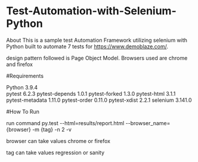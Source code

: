 # Test-Automation-with-Selenium-Python
About This is a sample test Automation Framework utilizing selenium with Python built to automate 7 tests for https://www.demoblaze.com/.

design pattern followed is Page Object Model. Browsers used are chrome and firefox

#Requirements 

Python                         3.9.4    
pytest                         6.2.3
pytest-depends                 1.0.1
pytest-forked                  1.3.0
pytest-html                    3.1.1
pytest-metadata                1.11.0
pytest-order                   0.11.0
pytest-xdist                   2.2.1
selenium                       3.141.0

#How To Run

run command   py.test --html=results/report.html --browser_name={browser} -m {tag} -n 2 -v

browser can take values chrome or firefox

tag can take values regression or sanity

